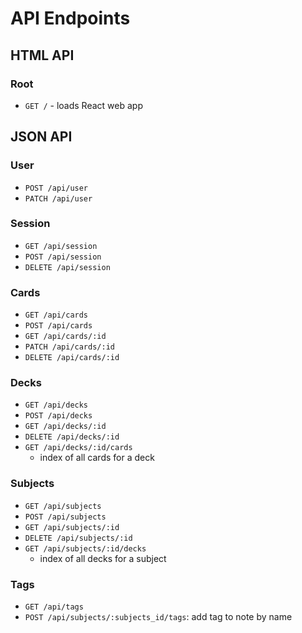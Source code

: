# API Endpoints

## HTML API

### Root

- `GET /` - loads React web app

## JSON API

### User

- `POST /api/user`
- `PATCH /api/user`

### Session

- `GET /api/session`
- `POST /api/session`
- `DELETE /api/session`

### Cards

- `GET /api/cards`
- `POST /api/cards`
- `GET /api/cards/:id`
- `PATCH /api/cards/:id`
- `DELETE /api/cards/:id`

### Decks

- `GET /api/decks`
- `POST /api/decks`
- `GET /api/decks/:id`
- `DELETE /api/decks/:id`
- `GET /api/decks/:id/cards`
  - index of all cards for a deck

### Subjects

- `GET /api/subjects`
- `POST /api/subjects`
- `GET /api/subjects/:id`
- `DELETE /api/subjects/:id`
- `GET /api/subjects/:id/decks`
  - index of all decks for a subject

### Tags

- `GET /api/tags`
- `POST /api/subjects/:subjects_id/tags`: add tag to note by name

